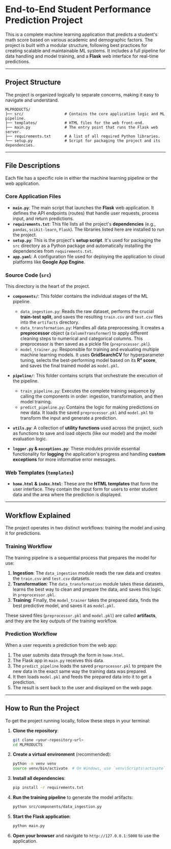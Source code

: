 # End-to-End Student Performance Prediction Project

This is a complete machine learning application that predicts a student's math score based on various academic and demographic factors. The project is built with a modular structure, following best practices for creating scalable and maintainable ML systems. It includes a full pipeline for data handling and model training, and a **Flask** web interface for real-time predictions.

-----

## **Project Structure** 

The project is organized logically to separate concerns, making it easy to navigate and understand.

```
MLPRODUCTS/
├── src/                  # Contains the core application logic and ML pipeline.
├── templates/            # HTML files for the web front-end.
├── main.py               # The entry point that runs the Flask web server.
├── requirements.txt      # A list of all required Python libraries.
└── setup.py              # Script for packaging the project and its dependencies.
```

-----

## **File Descriptions** 

Each file has a specific role in either the machine learning pipeline or the web application.

### **Core Application Files**

  * **`main.py`**: The main script that launches the **Flask** web application. It defines the API endpoints (routes) that handle user requests, process input, and return predictions.
  * **`requirements.txt`**: This file lists all the project's **dependencies** (e.g., `pandas`, `scikit-learn`, `Flask`). The libraries listed here are installed to run the project.
  * **`setup.py`**: This is the project's **setup script**. It's used for packaging the `src` directory as a Python package and automatically installing the dependencies from `requirements.txt`.
  * **`app.yaml`**: A configuration file used for deploying the application to cloud platforms like **Google App Engine**.

### **Source Code (`src`)**

This directory is the heart of the project.

  * **`components/`**: This folder contains the individual stages of the ML pipeline.

      * `data_ingestion.py`: Reads the raw dataset, performs the crucial **train-test split**, and saves the resulting `train.csv` and `test.csv` files into the `artifacts` directory.
      * `data_transformation.py`: Handles all data preprocessing. It creates a **preprocessor** object (a `ColumnTransformer`) to apply different cleaning steps to numerical and categorical columns. This preprocessor is then saved as a pickle file (`preprocessor.pkl`).
      * `model_trainer.py`: Responsible for training and evaluating multiple machine learning models. It uses **GridSearchCV** for hyperparameter tuning, selects the best-performing model based on its **R² score**, and saves the final trained model as `model.pkl`.

  * **`pipeline/`**: This folder contains scripts that orchestrate the execution of the pipeline.

      * `train_pipeline.py`: Executes the complete training sequence by calling the components in order: ingestion, transformation, and then model training.
      * `predict_pipeline.py`: Contains the logic for making predictions on new data. It loads the saved `preprocessor.pkl` and `model.pkl` to transform the input and generate a prediction.

  * **`utils.py`**: A collection of **utility functions** used across the project, such as functions to save and load objects (like our model) and the model evaluation logic.

  * **`logger.py` & `exceptions.py`**: These modules provide essential functionality for **logging** the application's progress and handling **custom exceptions** for more informative error messages.

### **Web Templates (`templates`)**

  * **`home.html` & `index.html`**: These are the **HTML templates** that form the user interface. They contain the input form for users to enter student data and the area where the prediction is displayed.

-----

## **Workflow Explained** 

The project operates in two distinct workflows: training the model and using it for predictions.

### **Training Workflow**

The training pipeline is a sequential process that prepares the model for use:

1.  **Ingestion**: The `data_ingestion` module reads the raw data and creates the `train.csv` and `test.csv` datasets.
2.  **Transformation**: The `data_transformation` module takes these datasets, learns the best way to clean and prepare the data, and saves this logic in `preprocessor.pkl`.
3.  **Training**: Finally, the `model_trainer` takes the prepared data, finds the best predictive model, and saves it as `model.pkl`.

These saved files (`preprocessor.pkl` and `model.pkl`) are called **artifacts**, and they are the key outputs of the training workflow.

### **Prediction Workflow**

When a user requests a prediction from the web app:

1.  The user submits data through the form in `home.html`.
2.  The Flask app in `main.py` receives this data.
3.  The `predict_pipeline` loads the saved `preprocessor.pkl` to prepare the new data in the exact same way the training data was prepared.
4.  It then loads `model.pkl` and feeds the prepared data into it to get a prediction.
5.  The result is sent back to the user and displayed on the web page.

-----

## **How to Run the Project** 

To get the project running locally, follow these steps in your terminal:

1.  **Clone the repository**:

    ```bash
    git clone <your-repository-url>
    cd MLPRODUCTS
    ```

2.  **Create a virtual environment** (recommended):

    ```bash
    python -m venv venv
    source venv/bin/activate  # On Windows, use `venv\Scripts\activate`
    ```

3.  **Install all dependencies**:

    ```bash
    pip install -r requirements.txt
    ```

4.  **Run the training pipeline** to generate the model artifacts:

    ```bash
    python src/components/data_ingestion.py
    ```

5.  **Start the Flask application**:

    ```bash
    python main.py
    ```

6.  **Open your browser** and navigate to `http://127.0.0.1:5000` to use the application.

